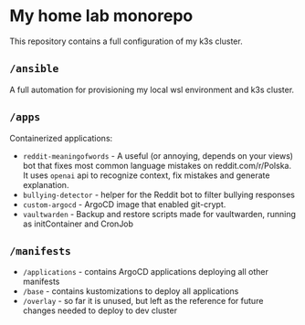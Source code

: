 # My home lab monorepo

This repository contains a full configuration of my k3s cluster.

## `/ansible`

A full automation for provisioning my local wsl environment and k3s cluster.

## `/apps`

Containerized applications:

* `reddit-meaningofwords` - A useful (or annoying, depends on your views)
  bot that fixes most common language mistakes on reddit.com/r/Polska.
  It uses `openai` api to recognize context, fix mistakes and generate explanation.
* `bullying-detector` - helper for the Reddit bot to filter bullying responses
* `custom-argocd` - ArgoCD image that enabled git-crypt.
* `vaultwarden` - Backup and restore scripts made for vaultwarden,
  running as initContainer and CronJob

## `/manifests`

* `/applications` - contains ArgoCD applications deploying all other manifests
* `/base` - contains kustomizations to deploy all applications
* `/overlay` - so far it is unused, but left as the reference for future changes
  needed to deploy to dev cluster
